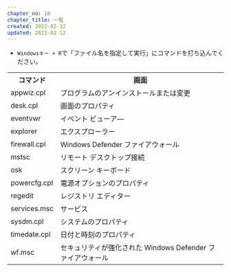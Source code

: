 ```yaml
---
chapter_no: 10
chapter_title: 一覧
created: 2022-02-12
updated: 2022-02-12
---
```

- `Windowsキー + R`で「ファイル名を指定して実行」にコマンドを打ち込んでください。

<table class="normal">
	<tr>
		<th markdown="span">コマンド</th>
		<th markdown="span">画面</th>
	</tr>
	<tr>
		<td markdown="span">appwiz.cpl</td>
		<td markdown="span">プログラムのアンインストールまたは変更</td>
	</tr>
	<tr>
		<td markdown="span">desk.cpl</td>
		<td markdown="span">画面のプロパティ</td>
	</tr>
	<tr>
		<td markdown="span">eventvwr</td>
		<td markdown="span">イベント ビューア―</td>
	</tr>
	<tr>
		<td markdown="span">explorer</td>
		<td markdown="span">エクスプローラー</td>
	</tr>
	<tr>
		<td markdown="span">firewall.cpl</td>
		<td markdown="span">Windows Defender ファイアウォール</td>
	</tr>
	<tr>
		<td markdown="span">mstsc</td>
		<td markdown="span">リモート デスクトップ接続</td>
	</tr>
	<tr>
		<td markdown="span">osk</td>
		<td markdown="span">スクリーン キーボード</td>
	</tr>
	<tr>
		<td markdown="span">powercfg.cpl</td>
		<td markdown="span">電源オプションのプロパティ</td>
	</tr>
	<tr>
		<td markdown="span">regedit</td>
		<td markdown="span">レジストリ エディター</td>
	</tr>
	<tr>
		<td markdown="span">services.msc</td>
		<td markdown="span">サービス</td>
	</tr>
	<tr>
		<td markdown="span">sysdm.cpl</td>
		<td markdown="span">システムのプロパティ</td>
	</tr>
	<tr>
		<td markdown="span">timedate.cpl</td>
		<td markdown="span">日付と時刻のプロパティ</td>
	</tr>
	<tr>
		<td markdown="span">wf.msc</td>
		<td markdown="span">セキュリティが強化された Windows Defender ファイアウォール</td>
	</tr>
</table>
